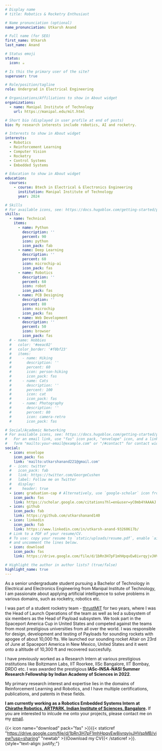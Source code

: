 ```yaml
---
# Display name
# title: Robotics & Rocketry Enthusiast

# Name pronunciation (optional)
name_pronunciation: Utkarsh Anand

# Full name (for SEO)
first_name: Utkarsh
last_name: Anand

# Status emoji
status:
  icon: ☕️

# Is this the primary user of the site?
superuser: true

# Role/position/tagline
role: Undergrad in Electrical Engineering

# Organizations/Affiliations to show in About widget
organizations:
  - name: Manipal Institute of Technology
    url: https://manipal.edu/mit.html

# Short bio (displayed in user profile at end of posts)
bio: My research interests include robotics, AI and rocketry.

# Interests to show in About widget
interests:
  - Robotics
  - Reinforcement Learning
  - Computer Vision
  - Rocketry
  - Control Systems
  - Embedded Systems

# Education to show in About widget
education:
  courses:
    - course: Btech in Electrical & Electronics Engineering
      institution: Manipal Institute of Technology
      year: 2024

# Skills
# For available icons, see: https://docs.hugoblox.com/getting-started/page-builder/#icons
skills:
  - name: Technical
    items:
      - name: Python
        description: ''
        percent: 90
        icon: python
        icon_pack: fab
      - name: Deep Learning
        description: ''
        percent: 60
        icon: microchip-ai
        icon_pack: fas
      - name: Robotics
        description: ''
        percent: 60
        icon: robot
        icon_pack: fas
      - name: PCB Designing
        description: ''
        percent: 80
        icon: microchip
        icon_pack: fas
      - name: Web Development
        description: ''
        percent: 50
        icon: browser
        icon_pack: fas
  # - name: Hobbies
  #   color: '#eeac02'
  #   color_border: '#f0bf23'
  #   items:
  #     - name: Hiking
  #       description: ''
  #       percent: 60
  #       icon: person-hiking
  #       icon_pack: fas
  #     - name: Cats
  #       description: ''
  #       percent: 100
  #       icon: cat
  #       icon_pack: fas
  #     - name: Photography
  #       description: ''
  #       percent: 80
  #       icon: camera-retro
  #       icon_pack: fas

# Social/Academic Networking
# For available icons, see: https://docs.hugoblox.com/getting-started/page-builder/#icons
#   For an email link, use "fas" icon pack, "envelope" icon, and a link in the
#   form "mailto:your-email@example.com" or "/#contact" for contact widget.
social:
  - icon: envelope
    icon_pack: fas
    link: 'mailto:utkarshanand221@gmail.com'
  # - icon: twitter
  #   icon_pack: fab
  #   link: https://twitter.com/GeorgeCushen
  #   label: Follow me on Twitter
  #   display:
  #     header: true
  - icon: graduation-cap # Alternatively, use `google-scholar` icon from `ai` icon pack
    icon_pack: fas
    link: https://scholar.google.com/citations?hl=en&user=yC0mb4YAAAAJ
  - icon: github
    icon_pack: fab
    link: https://github.com/utkarshanand140
  - icon: linkedin
    icon_pack: fab
    link: https://www.linkedin.com/in/utkarsh-anand-93260617b/
  # Link to a PDF of your resume/CV.
  # To use: copy your resume to `static/uploads/resume.pdf`, enable `ai` icons in `params.yaml`,
  # and uncomment the lines below.
  - icon: download
    icon_pack: fas
    link: https://drive.google.com/file/d/1bRn3H7pF1mhHpqvEw8ivrqyjvJHVspMB/view?usp=sharing

# Highlight the author in author lists? (true/false)
highlight_name: true
---
```


As a senior undergraduate student pursuing a Bachelor of Technology in Electrical and Electronics Engineering from Manipal Institute of Technology, I am passionate about applying artificial intelligence to solve problems in various domains, such as rocketry, robotics etc.

I was part of a student rocketry team - [thrustMIT](https://www.thrustmit.in/) for two years, where I was the Head of Launch Operations of the team as well as led a subsystem of six members as the Head of Payload subsystem. We took part in the Spaceport America Cup in United States and competed against the teams from most prestigious universities from all over the world. I was responsible for design, development and testing of Payloads for sounding rockets with apogee of about 10,000 fts. We launched our sounding rocket Altair on 23rd of June at Spaceport America in New Mexico, United States and it went onto a altitude of 10,300 ft and recovered succesfully.

I have previously worked as a Research Intern at various prestigious institutions like Boltzmann Labs, IIT Roorkee, IISc Bangalore, IIT Bombay, DRDO etc. I was awarded the prestigious **IASc‐INSA‐NASI Summer Research Fellowship by Indian Academy of Sciences in 2022**.

My primary research interest and expertise lies in the domains of Reinforcement Learning and Robotics, and I have multiple certifications, publications, and patents in these fields.

**I am currently working as a Robotics Embedded Systems Intern at [Chirathe Robotics, ARTPARK, Indian Institute of Sciences, Bangalore](https://www.chiratherobotics.in/).** If you are interested to inlcude me onto your projects, please contact me on my [email](mailto:utkarshanand221@gmail.com).

{{< icon name="download" pack="fas" >}}{{< staticref "https://drive.google.com/file/d/1bRn3H7pF1mhHpqvEw8ivrqyjvJHVspMB/view?usp=sharing" "newtab" >}}Download my CV{{< /staticref >}}.
{style="text-align: justify;"}
